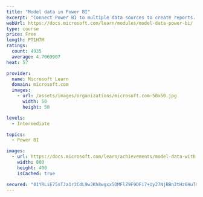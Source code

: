 ```yaml
---
title: "Model data in Power BI"
excerpt: "Connect Power BI to multiple data sources to create reports. Define the relationship between your data sources."
webUrl: https://docs.microsoft.com/learn/modules/model-data-power-bi/
type: course
price: Free
length: PT1H7M
ratings:
  count: 4935
  average: 4.7069907
heat: 57

provider:
  name: Microsoft Learn
  domain: microsoft.com
  images:
    - url: /assets/images/organizations/microsoft.com-50x50.jpg
      width: 50
      height: 50

levels:
  - Intermediate

topics:
  - Power BI

images:
  - url: https://docs.microsoft.com/learn/achievements/model-data-with-power-bi-desktop-social.png
    width: 800
    height: 400
    isCached: true

secured: "01YRLiE75sTJa1r3CdL9wJKh8wgxx5DMFlZ9F9DFi7+Uy27NjBBn2tHz6HuTmNvSvb/8CIDLgwsJC5bxCJXwLmNgpN0QBLhjzCO0bApC9FEa5/NKyLlqRTRIQ06SyoMnDT1nXgNk3/lj2jAEEreBpAJMN2DEm1tAKEo/8+Jqz22hdegPzkxtq+7DEkQhXSIAHkb7hgMDC1dp5GzDHp5HffBldEBWmxFyOeduipoifaXyvWY6QjBDeTn0G8sL+7PRCkxVL3V/bthr2FmvP8t6I92jUMCVy3oRj6XADbOSYMlQvewxsWXbJyZfq8Jn9XjH8I3xAEqy0fPRWz2EkM1zI07qCWu8yKuaSmxUPjkUbjAQUFbVuXI2nB+Q2Hc4JoJQBZ3HUVUZvktb5TVrLL/Pixx9gzdbhpm4gCxov5uGULo=;/l9qXapb+hnh2gzSJj48XQ=="
---
```


